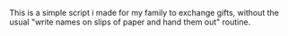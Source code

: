This is a simple script i made for my family to exchange gifts, without the usual
"write names on slips of paper and hand them out" routine.
